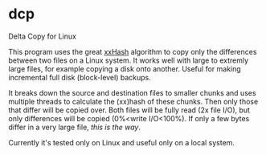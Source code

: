 # dcp
Delta Copy for Linux

This program uses the great [xxHash](https://github.com/Cyan4973/xxHash) algorithm to copy only the differences between two files on a Linux system.
It works well with large to extremly large files, for example copying a disk onto another.
Useful for making incremental full disk (block-level) backups.

It breaks down the source and destination files to smaller chunks and uses multiple threads to calculate
the (xx)hash of these chunks. Then only those that differ will be copied over.
Both files will be fully read (2x file I/O), but only differences will be copied (0%<write I/O<100%).
If only a few bytes differ in a very large file, *this is the way*.

Currently it's tested only on Linux and useful only on a local system.
